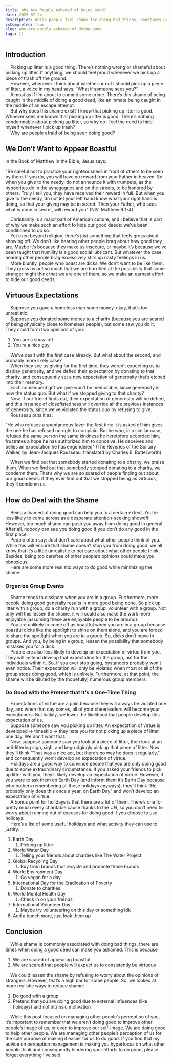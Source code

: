 ```yaml
---
title: Why Are People Ashamed of Doing Good?
date: 2025-07-24
description: While people feel shame for doing bad things, sometimes people feel just ashamed when they do good. Why?
isCompleted: true
slug: why-are-people-ashamed-of-doing-good
tags: []
---
```


## Introduction

&nbsp;&nbsp;&nbsp;&nbsp;Picking up litter is a good thing. There’s nothing wrong or shameful about picking up litter. If anything, we should feel proud whenever we pick up a piece of trash off the ground.  
&nbsp;&nbsp;&nbsp;&nbsp;However, whenever I think about whether or not I should pick up a piece of litter, a voice in my head says, “What if someone sees you?”  
&nbsp;&nbsp;&nbsp;&nbsp;Almost as if I’m about to commit some crime. There’s this shame of being caught in the middle of doing a good deed, like an inmate being caught in the middle of an escape attempt.  
&nbsp;&nbsp;&nbsp;&nbsp;But why does this shame exist? I know that picking up litter is good. Whoever sees me knows that picking up litter is good. There’s nothing condemnable about picking up litter, so why do I feel the need to hide myself whenever I pick up trash?  
&nbsp;&nbsp;&nbsp;&nbsp;Why are people afraid of being seen doing good?

## We Don’t Want to Appear Boastful

In the Book of Matthew in the Bible, Jesus says:

"Be careful not to practice your righteousness in front of others to be seen by them. If you do, you will have no reward from your Father in heaven. So when you give to the needy, do not announce it with trumpets, as the hypocrites do in the synagogues and on the streets, to be honored by others. Truly I tell you, they have received their reward in full. But when you give to the needy, do not let your left hand know what your right hand is doing, so that your giving may be in secret. Then your Father, who sees what is done in secret, will reward you" (NIV, Matthew 6:1-4).

&nbsp;&nbsp;&nbsp;&nbsp;Christianity is a major part of American culture, and I believe that is part of why we make such an effort to hide our good deeds: we’ve been conditioned to do so.  
&nbsp;&nbsp;&nbsp;&nbsp;Yet even beyond religion, there’s just something that feels gross about showing off. We don’t like hearing other people brag about how good they are. Maybe it’s because they make us insecure, or maybe it’s because we’ve been taught that humility is a good social lubricant. But whatever the case, hearing other people brag excessively stirs up nasty feelings in us.  
&nbsp;&nbsp;&nbsp;&nbsp;More bluntly, people who boast are dicks. We don’t want to be like them. They gross us out so much that we are horrified at the possibility that some stranger might think that we are one of them, so we make an earnest effort to hide our good deeds.

## Virtuous Expectations

&nbsp;&nbsp;&nbsp;&nbsp;Suppose you gave a homeless man some money–okay, that’s too unrealistic.  
&nbsp;&nbsp;&nbsp;&nbsp;Suppose you donated some money to a charity (because you are scared of being physically close to homeless people), but some saw you do it. They could form two opinions of you:

1. You are a show-off
2. You’re a nice guy

&nbsp;&nbsp;&nbsp;&nbsp;We’ve dealt with the first case already. But what about the second, and probably more likely case?  
&nbsp;&nbsp;&nbsp;&nbsp;When they see us giving for the first time, they weren’t expecting us to display generosity, and we defied their expectation by donating to that charity, and consequently set a new expectation of generosity that’s etched into their memory.  
&nbsp;&nbsp;&nbsp;&nbsp;Each consequent gift we give won’t be memorable, since generosity is now the status quo. But what if we stopped giving to that charity?  
&nbsp;&nbsp;&nbsp;&nbsp;Now, if our friend finds out, their expectation of generosity will be defied, and this instance of closefistedness will override all the previous instances of generosity, since we’ve violated the status quo by refusing to give.  
&nbsp;&nbsp;&nbsp;&nbsp;Rousseau puts it as:

"He who refuses a spontaneous favor the first time it is asked of him gives the one he has refused no right to complain. But he who, in a similar case, refuses the same person the same kindness he heretofore accorded him, frustrates a hope he has authorized him to conceive. He deceives and belies an expectation he has engendered" (The Reveries of the Solitary Walker, by Jean-Jacques Rousseau, translated by Charles E. Butterworth).

&nbsp;&nbsp;&nbsp;&nbsp;When we find out that somebody started donating to a charity, we praise them. When we find out that somebody stopped donating to a charity, we condemn them. That’s why we are so scared of people finding out about our good deeds: if they ever find out that we stopped being as virtuous, they’ll condemn us.  

## How do Deal with the Shame

&nbsp;&nbsp;&nbsp;&nbsp;Being ashamed of doing good can help you to a certain extent. You’re less likely to come across as a desperate attention-seeking showoff. However, too much shame can push you away from doing good in general. After all, nobody can see you doing good if you don’t do any good in the first place.  
&nbsp;&nbsp;&nbsp;&nbsp;People often say: Just don’t care about what other people think of you. While this will ensure that shame doesn’t stop you from doing good, we all know that it’s a little unrealistic to not care about what other people think. Besides, being too carefree of other people’s opinions could make you obnoxious.  
&nbsp;&nbsp;&nbsp;&nbsp;Here are some more realistic ways to do good while minimizing the shame:

### Organize Group Events

&nbsp;&nbsp;&nbsp;&nbsp;Shame tends to dissipate when you are in a group. Furthermore, more people doing good generally results in more good being done. So pick up litter with a group, do a charity run with a group, volunteer with a group. Not only will this lessen the shame, it will could also make the work more enjoyable (assuming these are enjoyable people to be around).  
&nbsp;&nbsp;&nbsp;&nbsp;You are unlikely to come off as boastful when you are in a group because boastful dicks like the spotlight to shine on them alone, and you are forced to share the spotlight when you are in a group. So, dicks don’t move in groups. And you, by being in a group, lessen the possibility that somebody mistakes you for a dick.  
&nbsp;&nbsp;&nbsp;&nbsp;People are also less likely to develop an expectation of virtue from you. They will instead develop that expectation for the group, not for the individuals within it. So, if you ever stop going, bystanders probably won’t even notice. Their expectation will only be violated when most or all of the group stops doing good, which is unlikely. Furthermore, at that point, the shame will be diluted by the (hopefully) numerous group members.

### Do Good with the Pretext that It’s a One-Time Thing

&nbsp;&nbsp;&nbsp;&nbsp;Expectations of virtue are a pain because they will always be violated one day, and when that day comes, all of your cheerleaders will become your executioners. But luckily, we lower the likelihood that people develop this expectation of us.  
&nbsp;&nbsp;&nbsp;&nbsp;Suppose someone saw you picking up litter. An expectation of virtue is developed → timeskip → they hate you for not picking up a piece of litter one day. We don’t want that.  
&nbsp;&nbsp;&nbsp;&nbsp;Now, suppose someone saw you look at a piece of litter, then look at an anti-littering sign, sigh, and begrudgingly pick up that piece of litter. Now they’ll think “That was a nice act, but there’s no way he does it regularly,” and consequently won’t develop an expectation of virtue.  
&nbsp;&nbsp;&nbsp;&nbsp;Holidays are a good way to convince people that you are only doing good due to some extraordinary circumstance. If you asked your friends to pick up litter with you, they’ll likely develop an expectation of virtue. However, if you were to ask them on Earth Day (and inform them it’s Earth Day because who bothers remembering all these holidays anyways), they’ll think “He probably only does this once a year, on Earth Day” and won’t develop an expectation of virtue.  
&nbsp;&nbsp;&nbsp;&nbsp;A bonus point for holidays is that there are a lot of them. There’s one for pretty much every charitable cause thanks to the UN, so you don’t need to worry about running out of excuses for doing good if you choose to use holidays.  
&nbsp;&nbsp;&nbsp;&nbsp;Here’s a list of some useful holidays and what activity they can use to justify:  

1. Earth Day
    1. Picking up litter
2. World Water Day
    1. Telling your friends about charities like The Water Project
3. Global Recycling Day
    1. Buy from brands that recycle and promote those brands
4. World Environment Day
    1. Go vegan for a day
5. International Day for the Eradication of Poverty
    1. Donate to charities
6. World Mental Health Day
    1. Check in on your friends
7. International Volunteer Day
    1. Maybe try volunteering on this day or something idk
8. And a bunch more, just look them up

## Conclusion

&nbsp;&nbsp;&nbsp;&nbsp;While shame is commonly associated with doing bad things, there are times when doing a good deed can make you ashamed. This is because  

1. We are scared of appearing boastful
2. We are scared that people will expect us to consistently be virtuous

&nbsp;&nbsp;&nbsp;&nbsp;We could lessen the shame by refusing to worry about the opinions of strangers. However, that’s a high bar for some people. So, we looked at more realistic ways to reduce shame:

1. Do good with a group
2. Pretend that you are doing good due to external influences (like holidays) and not intrinsic motivation

&nbsp;&nbsp;&nbsp;&nbsp;While this post focused on managing other people’s perception of you, it’s important to remember that we aren’t doing good to improve other people’s image of us, or even to improve our self-image. We are doing good to help other people. We are managing other people’s perception of us for the sole purpose of making it easier for us to do good. If you find that my advice on perception management is making you hyperfocus on what other people think and consequently hindering your efforts to do good, please forget everything I’ve said.